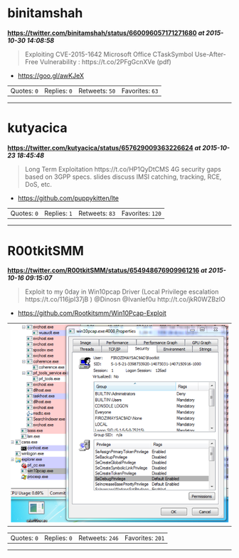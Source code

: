 # binitamshah
**https://twitter.com/binitamshah/status/660096057171271680 _at 2015-10-30 14:08:58_**
<blockquote>
Exploiting CVE-2015-1642 Microsoft Office CTaskSymbol Use-After-Free
Vulnerability : https://t.co/2PFgGcnXVe (pdf)
</blockquote>

* https://goo.gl/awKJeX

<table><tr>
<td>Quotes: <code>0</code></td>
<td>Replies: <code>0</code></td>
<td>Retweets: <code>50</code></td>
<td>Favorites: <code>63</code></td>
</tr></table>

---

# kutyacica
**https://twitter.com/kutyacica/status/657629009363226624 _at 2015-10-23 18:45:48_**
<blockquote>
Long Term Exploitation https://t.co/HP1QyDtCMS 4G security gaps based on 3GPP specs. slides discuss IMSI catching, tracking, RCE, DoS, etc.
</blockquote>

* https://github.com/puppykitten/lte

<table><tr>
<td>Quotes: <code>0</code></td>
<td>Replies: <code>1</code></td>
<td>Retweets: <code>83</code></td>
<td>Favorites: <code>120</code></td>
</tr></table>

---

# R00tkitSMM
**https://twitter.com/R00tkitSMM/status/654948676909961216 _at 2015-10-16 09:15:07_**
<blockquote>
Exploit to my 0day in Win10pcap Driver (Local Privilege escalation https://t.co/116jpl37jB ) @Dinosn @Ivanlef0u http://t.co/jkR0WZBzlO
</blockquote>

* https://github.com/Rootkitsmm/Win10Pcap-Exploit

<table><tr>
<td><img src="pictures/http+++pbs.twimg.com+media+CRbYWZHVAAElQTP.png" alt="http://pbs.twimg.com/media/CRbYWZHVAAElQTP.png"></td>
</table></tr>
<table><tr>
<td>Quotes: <code>0</code></td>
<td>Replies: <code>0</code></td>
<td>Retweets: <code>246</code></td>
<td>Favorites: <code>201</code></td>
</tr></table>

---

